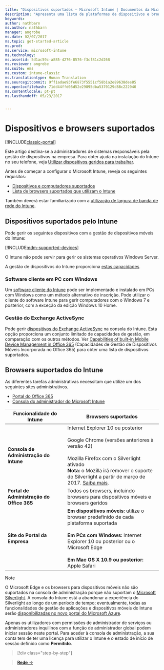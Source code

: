```yaml
---
title: "Dispositivos suportados – Microsoft Intune | Documentos da Microsoft"
description: "Apresenta uma lista de plataformas de dispositivos e browsers suportados para a gestão de dispositivos no Intune"
keywords: 
author: nathbarn
ms.author: nathbarn
manager: angrobe
ms.date: 02/07/2017
ms.topic: get-started-article
ms.prod: 
ms.service: microsoft-intune
ms.technology: 
ms.assetid: 5d1ac59c-a885-4276-8576-f3cf81c2d268
ms.reviewer: angrobe
ms.suite: ems
ms.custom: intune-classic
ms.translationtype: Human Translation
ms.sourcegitcommit: 9ff1adae93fe6873f5551cf58b1a2e89638dee85
ms.openlocfilehash: 71dd44ffd05d52e29895dba5370129d88c222040
ms.contentlocale: pt-pt
ms.lasthandoff: 05/23/2017


---
```


# <a name="supported-devices-and-browsers"></a>Dispositivos e browsers suportados

[!INCLUDE[classic-portal](../includes/classic-portal.md)]

Este artigo destina-se a administradores de sistemas responsáveis pela gestão de dispositivos na empresa. Para obter ajuda na instalação do Intune no seu telefone, veja [Utilizar dispositivos geridos para trabalhar](https://docs.microsoft.com/intune-user-help/company-portal-frequently-asked-questions).

Antes de começar a configurar o Microsoft Intune, reveja os seguintes requisitos:

- [Dispositivos e computadores suportados](#intune-supported-devices)
- [Lista de browsers suportados que utilizam o Intune](#intune-supported-web-browsers)

Também deverá estar familiarizado com a [utilização de largura de banda de rede do Intune](network-bandwidth-use.md).

## <a name="intune-supported-devices"></a>Dispositivos suportados pelo Intune

Pode gerir os seguintes dispositivos com a gestão de dispositivos móveis do Intune:

[!INCLUDE[mdm-supported-devices](../includes/mdm-supported-devices.md)]

O Intune não pode servir para gerir os sistemas operativos Windows Server.

A gestão de dispositivos do Intune proporciona [estas capacidades](mobile-device-management-capabilities-in-microsoft-intune.md).

### <a name="windows-pc-software-client"></a>Software cliente em PC com Windows

Um [software cliente do Intune](/intune-classic/deploy-use/manage-windows-pcs-with-microsoft-intune) pode ser implementado e instalado em PCs com Windows como um método alternativo de inscrição. Pode utilizar o cliente do software Intune para gerir computadores com o Windows 7 e posterior, com a exceção da edição Windows 10 Home.

### <a name="exchange-activesync-management"></a>Gestão do Exchange ActiveSync

Pode gerir [dispositivos do Exchange ActiveSync](/intune-classic/deploy-use/mobile-device-management-with-exchange-activesync-and-microsoft-intune) na consola do Intune. Esta opção proporciona um conjunto limitado de capacidades de gestão, em comparação com os outros métodos. Ver [Capabilities of built-in Mobile Device Management in Office 365](https://support.office.com/article/Capabilities-of-built-in-Mobile-Device-Management-for-Office-365-a1da44e5-7475-4992-be91-9ccec25905b0) (Capacidades de Gestão de Dispositivos Móveis Incorporada no Office 365) para obter uma lista de dispositivos suportados.

## <a name="intune-supported-web-browsers"></a>Browsers suportados do Intune

As diferentes tarefas administrativas necessitam que utilize um dos seguintes sites administrativos.

- [Portal do Office 365](http://go.microsoft.com/fwlink/p/?LinkId=698854)
- [Consola do administrador do Microsoft Intune](https://admin.manage.microsoft.com/)

|Funcionalidade do Intune |Browsers suportados|
|---------|---------|
|**Consola de Administração do Intune**     |  Internet Explorer 10 ou posterior<br /><br />Google Chrome (versões anteriores à versão 42)<br /><br />Mozilla Firefox com o Silverlight ativado<br />**Nota:** o Mozilla irá remover o suporte do Silverlight a partir de março de 2017. [Saiba mais](https://go.microsoft.com/fwlink/?linkid=836872). |
|**Portal de Administração do Office 365**     |Todos os browsers, incluindo browsers para dispositivos móveis e browsers geridos  |
|**Site do Portal da Empresa**     |**Em dispositivos móveis:** utilize o browser predefinido de cada plataforma suportada   <br /><br />**Em PCs com Windows:** Internet Explorer 10 ou posterior ou o Microsoft Edge<br /><br />**Em Mac OS X 10.9 ou posterior:** Apple Safari    |

> [!Note]
> O Microsoft Edge e os browsers para dispositivos móveis não são suportados na consola de administração porque não suportam o [Microsoft Silverlight](https://msdn.microsoft.com/library/cc838158(v=vs.95).aspx). A consola do Intune está a abandonar a experiência do Silverlight ao longo de um período de tempo; eventualmente, todas as funcionalidades de gestão de aplicações e dispositivos móveis do Intune serão [disponibilizadas no novo portal do Microsoft Azure](https://blogs.technet.microsoft.com/enterprisemobility/2015/11/17/enhancing-managed-mobile-productivity/).


Apenas os utilizadores com permissões de administrador de serviços ou administradores inquilinos com a função de administrador global podem iniciar sessão neste portal. Para aceder à consola de administração, a sua conta tem de ter uma licença para utilizar o Intune e o estado de início de sessão definido como **Permitido**.

>[!div class="step-by-step"]

>[**Rede** &rarr;](network-bandwidth-use.md)  

